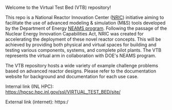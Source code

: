 Welcome to the Virtual Test Bed (VTB) repository!

This repo is a National Reactor Innovation Center ([NRIC](https://nric.inl.gov/)) initiative aiming to facilitate the use of advanced modeling & simulation (M&S) tools developed by the Department of Energy [NEAMS program](https://inl.gov/neams/). Following the passage of the Nuclear Energy Innovation Capabilities Act, NRIC was created for accelerating the deployment of these novel reactor concepts. This will be achieved by providing both physical and virtual spaces for building and testing various components, systems, and complete pilot plants. The VTB represents the virtual arm in collaboration with DOE's NEAMS program.

The VTB repository hosts a wide variety of example challenge problems based on advanced reactor designs. Please refer to the documentation website for background and documentation for each use case. 

Internal link (INL HPC): https://hpcsc.hpc.inl.gov/ssl/VIRTUAL_TEST_BED/site/

External link (internet): https:/

